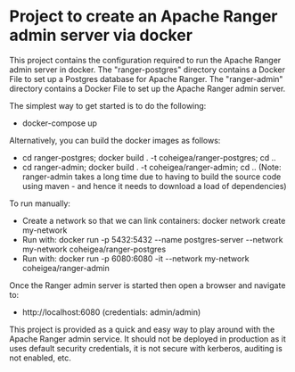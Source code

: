 # Project to create an Apache Ranger admin server via docker

This project contains the configuration required to run the Apache Ranger
admin server in docker. The "ranger-postgres" directory contains a Docker File
to set up a Postgres database for Apache Ranger. The "ranger-admin" directory
contains a Docker File to set up the Apache Ranger admin server.

The simplest way to get started is to do the following:

 * docker-compose up

Alternatively, you can build the docker images as follows:

 * cd ranger-postgres; docker build . -t coheigea/ranger-postgres; cd ..
 * cd ranger-admin; docker build . -t coheigea/ranger-admin; cd ..
   (Note: ranger-admin takes a long time due to having to build the source
          code using maven - and hence it needs to download a load of 
          dependencies)

To run manually:

 * Create a network so that we can link containers: docker network create my-network
 * Run with: docker run -p 5432:5432 --name postgres-server --network my-network coheigea/ranger-postgres
 * Run with: docker run -p 6080:6080 -it --network my-network coheigea/ranger-admin

Once the Ranger admin server is started then open a browser and navigate to:

 * http://localhost:6080 (credentials: admin/admin)

This project is provided as a quick and easy way to play around with the
Apache Ranger admin service. It should not be deployed in production as
it uses default security credentials, it is not secure with kerberos, auditing
is not enabled, etc.

